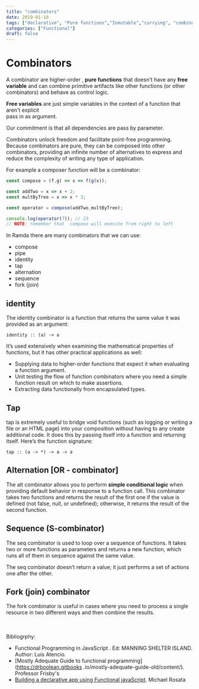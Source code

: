 ```yaml
---
title: "combinators"
date: 2019-01-10
tags: ["declarative", "Pure functions","Inmutable","currying", "combinator"]
categories: ["Functional"]
draft: false
---
```


# Combinators
A combinator are higher-order , **pure functions** that doesn't have any **free variable** and 
can combine primitive artifacts like other functions (or other combinators) and behave as control logic.

**Free variables** are just simple variables in the context of a function that aren't explicit  
pass in as argument. 

Our commitment is that all dependencies are pass by parameter.

Combinators unlock freedom and facilitate point-free programming. 
Because combinators are pure, they can be composed into other combinators,
providing an infinite number of alternatives to express and reduce the complexity of writing
any type of application.

For example a composer function will be a combinator:

```javascript
const compose = (f,g) => x => f(g(x)); 

const addTwo = x => x + 2;
const multByTree = x => x * 3;

const operator = compose(addTwo,multByTree);

console.log(operator(7)); // 23
// NOTE: remember that  compose will execute from right to left

```
In Ramda there are many combinators that we can use:
 * compose
 * pipe
 * identity 
 * tap
 * alternation
 * sequence
 * fork (join)


## identity
The identity combinator is a function that returns the same value it was provided as an argument:

`identity :: (a) -> a`

It’s used extensively when examining the mathematical properties of functions, 
but it has other practical applications as well:

 * Supplying data to higher-order functions that expect it when evaluating a function argument. 
 * Unit testing the flow of function combinators where you need a simple function result on which 
  to make assertions. 
 * Extracting data functionally from encapsulated types.

## Tap
tap is extremely useful to bridge void functions (such as logging or writing a file or an HTML page) 
into your composition without having to any create additional code. It does this by passing itself 
into a function and returning itself. Here’s the function signature:

`tap :: (a -> *) -> a -> a`

## Alternation  [OR - combinator] 
The alt combinator allows you to perform **simple conditional logic** when providing default 
behavior in response to a function call. 
This combinator takes two functions and returns the result of the first one if the value is 
defined (not false, null, or undefined); otherwise, it returns the result of the second function.

## Sequence (S-combinator) 
The seq combinator is used to loop over a sequence of functions. It takes two or more functions 
as parameters and returns a new function, which runs all of them in sequence against the same value.

The seq combinator doesn’t return a value; it just performs a set of actions one after the other.

## Fork (join) combinator
The fork combinator is useful in cases where you need to process a single resource in two 
different ways and then combine the results.

<br><br>
Bibliogrphy:<br>

* Functional Programming in JavaScript . Ed: MANNING SHELTER ISLAND. Author: Luis Atencio.<br>
* [Mostly Adequate Guide to functional programming](https://drboolean.gitbooks
.io/mostly-adequate-guide-old/content/). 
Professor Frisby's<br>
* [Building a declarative app using Functional javaScript](https://www.packtpub.com/web-development/building-declarative-apps-using-functional-javascript-video).
 Michael Rosata	

